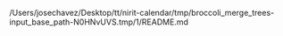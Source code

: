 /Users/josechavez/Desktop/tt/nirit-calendar/tmp/broccoli_merge_trees-input_base_path-N0HNvUVS.tmp/1/README.md